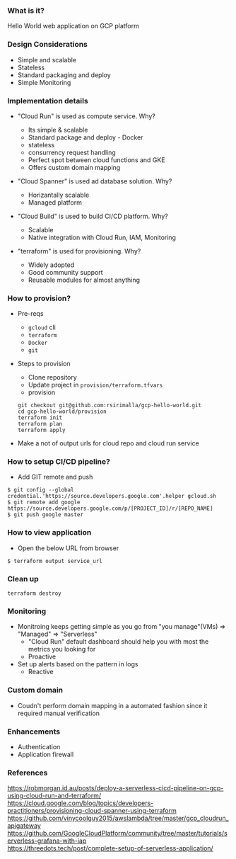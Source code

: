 ### What is it?
Hello World web application on GCP platform

### Design Considerations
* Simple and scalable
* Stateless
* Standard packaging and deploy
* Simple Monitoring

### Implementation details 
* "Cloud Run" is used as compute service. Why?
    * Its simple & scalable
    * Standard package and deploy - Docker
    * stateless
    * consurrency request handling
    * Perfect spot between cloud functions and GKE
    * Offers custom domain mapping
* "Cloud Spanner" is used ad database solution. Why?
    * Horizantally scalable
    * Managed platform

* "Cloud Build" is used to build CI/CD platform. Why?
    * Scalable
    * Native integration with Cloud Run, IAM, Monitoring

* "terraform" is used for provisioning. Why?
    * Widely adopted
    * Good community support
    * Reusable modules for almost anything

### How to provision?
* Pre-reqs
    * `gcloud` cli
    * `terraform` 
    * `Docker`
    * `git`

* Steps to provision
    * Clone repository
    * Update project in `provision/terraform.tfvars` 
    * provision
    ```
    git checkout git@github.com:rsirimalla/gcp-hello-world.git
    cd gcp-hello-world/provision
    terraform init
    terraform plan
    terraform apply
    ```
* Make a not of output urls for cloud repo and cloud run service

### How to setup CI/CD pipeline?
* Add GIT remote and push
```
$ git config --global credential.'https://source.developers.google.com'.helper gcloud.sh
$ git remote add google https://source.developers.google.com/p/[PROJECT_ID]/r/[REPO_NAME]
$ git push google master
```

### How to view application
* Open the below URL from browser
```
$ terraform output service_url
```


### Clean up
```
terraform destroy 
```

### Monitoring
* Monitroing keeps getting simple as you go from "you manage"(VMs) => "Managed" => "Serverless"
    * "Cloud Run" default dashboard should help you with most the metrics you looking for
    * Proactive
* Set up alerts based on the pattern in logs
    * Reactive

### Custom domain
* Coudn't perform domain mapping in a automated fashion since it required manual verification


### Enhancements
* Authentication
* Application firewall

### References
https://robmorgan.id.au/posts/deploy-a-serverless-cicd-pipeline-on-gcp-using-cloud-run-and-terraform/  
https://cloud.google.com/blog/topics/developers-practitioners/provisioning-cloud-spanner-using-terraform  
https://github.com/vinycoolguy2015/awslambda/tree/master/gcp_cloudrun_apigateway  
https://github.com/GoogleCloudPlatform/community/tree/master/tutorials/serverless-grafana-with-iap  
https://threedots.tech/post/complete-setup-of-serverless-application/  

